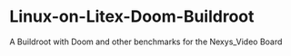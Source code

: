 # Linux-on-Litex-Doom-Buildroot
A Buildroot with Doom and other benchmarks for the Nexys_Video Board
